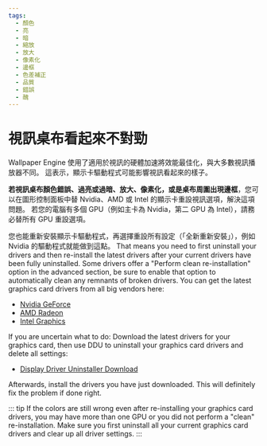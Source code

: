```yaml
---
tags:
  - 顏色
  - 亮
  - 暗
  - 縮放
  - 放大
  - 像素化
  - 邊框
  - 色差補正
  - 品質
  - 錯誤
  - 醜
---
```


# 視訊桌布看起來不對勁

Wallpaper Engine 使用了適用於視訊的硬體加速將效能最佳化，與大多數視訊播放器不同。 這表示，顯示卡驅動程式可能影響視訊看起來的樣子。

**若視訊桌布顏色錯誤、過亮或過暗、放大、像素化，或是桌布周圍出現邊框**，您可以在圖形控制面板中替 Nvidia、AMD 或 Intel 的顯示卡重設視訊選項，解決這項問題。 若您的電腦有多個 GPU（例如主卡為 Nvidia，第二 GPU 為 Intel），請務必替所有 GPU 重設選項。

您也能重新安裝顯示卡驅動程式，再選擇重設所有設定（「全新重新安裝」），例如 Nvidia 的驅動程式就能做到這點。 That means you need to first uninstall your drivers and then re-install the latest drivers after your current drivers have been fully uninstalled. Some drivers offer a "Perform clean re-installation" option in the advanced section, be sure to enable that option to automatically clean any remnants of broken drivers. You can get the latest graphics card drivers from all big vendors here:

* [Nvidia GeForce](https://www.nvidia.com/Download/index.aspx)
* [AMD Radeon](https://www.amd.com/support)
* [Intel Graphics](https://downloadcenter.intel.com/product/80939/Graphics-Drivers)

If you are uncertain what to do: Download the latest drivers for your graphics card, then use DDU to uninstall your graphics card drivers and delete all settings:

* [Display Driver Uninstaller Download](https://www.guru3d.com/files-details/display-driver-uninstaller-download.html)

Afterwards, install the drivers you have just downloaded. This will definitely fix the problem if done right.

::: tip If the colors are still wrong even after re-installing your graphics card drivers, you may have more than one GPU or you did not perform a "clean" re-installation. Make sure you first uninstall all your current graphics card drivers and clear up all driver settings. :::